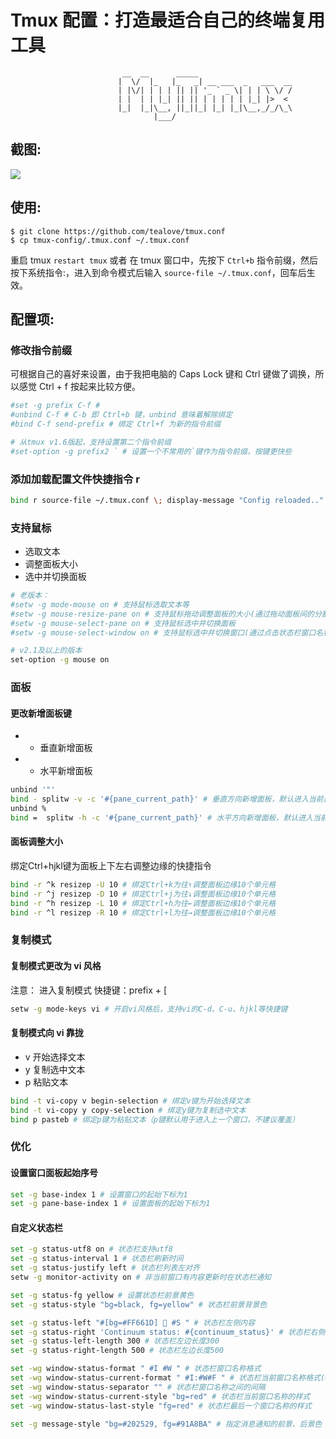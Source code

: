 # Tmux 配置：打造最适合自己的终端复用工具

                             __  __      _____
                            |  \/  |_   |_   _| __ ___  _   ___  __
                            | |\/| | | | || || '_ ` _ \| | | \ \/ /
                            | |  | | |_| || || | | | | | |_| |>  <
                            |_|  |_|\__, ||_||_| |_| |_|\__,_/_/\_\
                                    |___/



## 截图:

![](https://blog-1256335675.cos.ap-chengdu.myqcloud.com/2019-06-20-161234.png)

## 使用:

```
$ git clone https://github.com/tealove/tmux.conf
$ cp tmux-config/.tmux.conf ~/.tmux.conf
```
重启 tmux `restart tmux` 或者 在 tmux 窗口中，先按下 `Ctrl+b` 指令前缀，然后按下系统指令:，进入到命令模式后输入 `source-file ~/.tmux.conf`，回车后生效。



## 配置项:

### 修改指令前缀

可根据自己的喜好来设置，由于我把电脑的 Caps Lock 键和 Ctrl 键做了调换，所以感觉 Ctrl + f 按起来比较方便。
```sh
#set -g prefix C-f #
#unbind C-f # C-b 即 Ctrl+b 键，unbind 意味着解除绑定
#bind C-f send-prefix # 绑定 Ctrl+f 为新的指令前缀

# 从tmux v1.6版起，支持设置第二个指令前缀
#set-option -g prefix2 ` # 设置一个不常用的`键作为指令前缀，按键更快些
```
### 添加加载配置文件快捷指令 r

```sh
bind r source-file ~/.tmux.conf \; display-message "Config reloaded.."
```

### 支持鼠标

* 选取文本
* 调整面板大小
* 选中并切换面板

```sh
# 老版本：
#setw -g mode-mouse on # 支持鼠标选取文本等
#setw -g mouse-resize-pane on # 支持鼠标拖动调整面板的大小(通过拖动面板间的分割线)
#setw -g mouse-select-pane on # 支持鼠标选中并切换面板
#setw -g mouse-select-window on # 支持鼠标选中并切换窗口(通过点击状态栏窗口名称)

# v2.1及以上的版本
set-option -g mouse on
```
### 面板
#### 更改新增面板键
* - 垂直新增面板
* + 水平新增面板

```sh
unbind '"'
bind - splitw -v -c '#{pane_current_path}' # 垂直方向新增面板，默认进入当前目录
unbind %
bind =  splitw -h -c '#{pane_current_path}' # 水平方向新增面板，默认进入当前目录
```

#### 面板调整大小

绑定Ctrl+hjkl键为面板上下左右调整边缘的快捷指令

```sh
bind -r ^k resizep -U 10 # 绑定Ctrl+k为往↑调整面板边缘10个单元格
bind -r ^j resizep -D 10 # 绑定Ctrl+j为往↓调整面板边缘10个单元格
bind -r ^h resizep -L 10 # 绑定Ctrl+h为往←调整面板边缘10个单元格
bind -r ^l resizep -R 10 # 绑定Ctrl+l为往→调整面板边缘10个单元格
```

### 复制模式
#### 复制模式更改为 vi 风格

注意： 进入复制模式 快捷键：prefix + [

```sh
setw -g mode-keys vi # 开启vi风格后，支持vi的C-d、C-u、hjkl等快捷键
```

#### 复制模式向 vi 靠拢

* v 开始选择文本
* y 复制选中文本
* p 粘贴文本

```sh
bind -t vi-copy v begin-selection # 绑定v键为开始选择文本
bind -t vi-copy y copy-selection # 绑定y键为复制选中文本
bind p pasteb # 绑定p键为粘贴文本（p键默认用于进入上一个窗口，不建议覆盖）
```

### 优化

#### 设置窗口面板起始序号

```sh
set -g base-index 1 # 设置窗口的起始下标为1
set -g pane-base-index 1 # 设置面板的起始下标为1
```
#### 自定义状态栏

``` sh
set -g status-utf8 on # 状态栏支持utf8
set -g status-interval 1 # 状态栏刷新时间
set -g status-justify left # 状态栏列表左对齐
setw -g monitor-activity on # 非当前窗口有内容更新时在状态栏通知

set -g status-fg yellow # 设置状态栏前景黄色
set -g status-style "bg=black, fg=yellow" # 状态栏前景背景色

set -g status-left "#[bg=#FF661D] 🐶 #S " # 状态栏左侧内容
set -g status-right 'Continuum status: #{continuum_status}' # 状态栏右侧内容
set -g status-left-length 300 # 状态栏左边长度300
set -g status-right-length 500 # 状态栏左边长度500

set -wg window-status-format " #I #W " # 状态栏窗口名称格式
set -wg window-status-current-format " #I:#W#F " # 状态栏当前窗口名称格式(#I：序号，#w：窗口名称，#F：间隔符)
set -wg window-status-separator "" # 状态栏窗口名称之间的间隔
set -wg window-status-current-style "bg=red" # 状态栏当前窗口名称的样式
set -wg window-status-last-style "fg=red" # 状态栏最后一个窗口名称的样式

set -g message-style "bg=#202529, fg=#91A8BA" # 指定消息通知的前景、后景色

```
